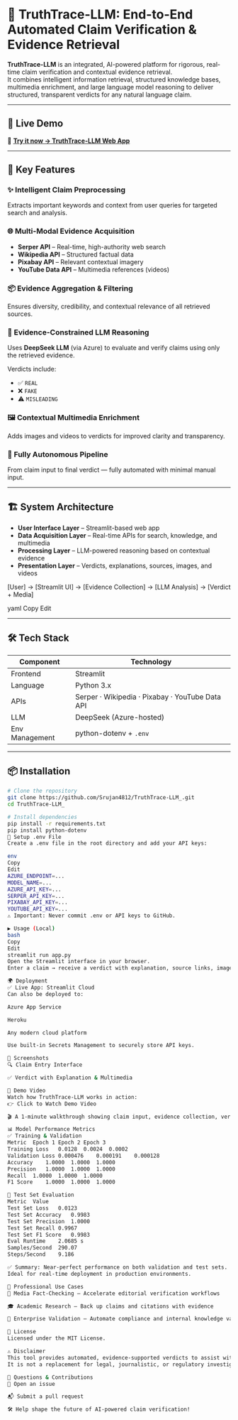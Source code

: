 # 🧠 TruthTrace-LLM: End-to-End Automated Claim Verification & Evidence Retrieval

**TruthTrace-LLM** is an integrated, AI-powered platform for rigorous, real-time claim verification and contextual evidence retrieval.  
It combines intelligent information retrieval, structured knowledge bases, multimedia enrichment, and large language model reasoning to deliver structured, transparent verdicts for any natural language claim.

---

## 🚀 Live Demo

🔗 [**Try it now → TruthTrace-LLM Web App**](https://truthtrace-llm-aa8ehtudvwvspzlqbqx2kg.streamlit.app/)

---

## 🔹 Key Features

### ✨ Intelligent Claim Preprocessing  
Extracts important keywords and context from user queries for targeted search and analysis.

### 🌐 Multi-Modal Evidence Acquisition  
- **Serper API** – Real-time, high-authority web search  
- **Wikipedia API** – Structured factual data  
- **Pixabay API** – Relevant contextual imagery  
- **YouTube Data API** – Multimedia references (videos)

### 📦 Evidence Aggregation & Filtering  
Ensures diversity, credibility, and contextual relevance of all retrieved sources.

### 🤖 Evidence-Constrained LLM Reasoning  
Uses **DeepSeek LLM** (via Azure) to evaluate and verify claims using only the retrieved evidence.

Verdicts include:
- ✅ `REAL`
- ❌ `FAKE`
- ⚠️ `MISLEADING`

### 🖼 Contextual Multimedia Enrichment  
Adds images and videos to verdicts for improved clarity and transparency.

### 🔁 Fully Autonomous Pipeline  
From claim input to final verdict — fully automated with minimal manual input.

---

## 🏗️ System Architecture

- **User Interface Layer** – Streamlit-based web app  
- **Data Acquisition Layer** – Real-time APIs for search, knowledge, and multimedia  
- **Processing Layer** – LLM-powered reasoning based on contextual evidence  
- **Presentation Layer** – Verdicts, explanations, sources, images, and videos

[User] → [Streamlit UI] → [Evidence Collection] → [LLM Analysis] → [Verdict + Media]

yaml
Copy
Edit

---

## 🛠 Tech Stack

| Component       | Technology                                 |
|----------------|---------------------------------------------|
| Frontend       | Streamlit                                   |
| Language       | Python 3.x                                  |
| APIs           | Serper · Wikipedia · Pixabay · YouTube Data API |
| LLM            | DeepSeek (Azure-hosted)                     |
| Env Management | python-dotenv + `.env`                      |

---

## 📦 Installation

```bash
# Clone the repository
git clone https://github.com/Srujan4812/TruthTrace-LLM_.git
cd TruthTrace-LLM_

# Install dependencies
pip install -r requirements.txt
pip install python-dotenv
🔐 Setup .env File
Create a .env file in the root directory and add your API keys:

env
Copy
Edit
AZURE_ENDPOINT=...
MODEL_NAME=...
AZURE_API_KEY=...
SERPER_API_KEY=...
PIXABAY_API_KEY=...
YOUTUBE_API_KEY=...
⚠️ Important: Never commit .env or API keys to GitHub.

▶️ Usage (Local)
bash
Copy
Edit
streamlit run app.py
Open the Streamlit interface in your browser.
Enter a claim → receive a verdict with explanation, source links, images, and videos.

🌍 Deployment
✅ Live App: Streamlit Cloud
Can also be deployed to:

Azure App Service

Heroku

Any modern cloud platform

Use built-in Secrets Management to securely store API keys.

📸 Screenshots
🔍 Claim Entry Interface

✅ Verdict with Explanation & Multimedia

🎥 Demo Video
Watch how TruthTrace-LLM works in action:
👉 Click to Watch Demo Video

🎬 A 1-minute walkthrough showing claim input, evidence collection, verdict generation, and multimedia enrichment.

📊 Model Performance Metrics
✅ Training & Validation
Metric	Epoch 1	Epoch 2	Epoch 3
Training Loss	0.0128	0.0024	0.0002
Validation Loss	0.000476	0.000191	0.000128
Accuracy	1.0000	1.0000	1.0000
Precision	1.0000	1.0000	1.0000
Recall	1.0000	1.0000	1.0000
F1 Score	1.0000	1.0000	1.0000

🧪 Test Set Evaluation
Metric	Value
Test Set Loss	0.0123
Test Set Accuracy	0.9983
Test Set Precision	1.0000
Test Set Recall	0.9967
Test Set F1 Score	0.9983
Eval Runtime	2.0685 s
Samples/Second	290.07
Steps/Second	9.186

✅ Summary: Near-perfect performance on both validation and test sets.
Ideal for real-time deployment in production environments.

💼 Professional Use Cases
📰 Media Fact-Checking – Accelerate editorial verification workflows

🎓 Academic Research – Back up claims and citations with evidence

🏢 Enterprise Validation – Automate compliance and internal knowledge validation

📄 License
Licensed under the MIT License.

⚠️ Disclaimer
This tool provides automated, evidence-supported verdicts to assist with decision-making.
It is not a replacement for legal, journalistic, or regulatory investigations.

🤝 Questions & Contributions
💬 Open an issue

📬 Submit a pull request

🛠 Help shape the future of AI-powered claim verification!